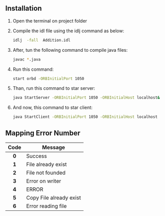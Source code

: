 
## Installation
1. Open the terminal on project folder

2. Compile the idl file using the idlj command as below:

	```bash
	idlj  -fall  Addition.idl
	```

3. After, tun the following command to compile java files:

	```bash
	javac *.java
	```
4. Run this command:

	```bash
	start orbd -ORBInitialPort 1050
	```

5. Than, run this command to star server:

	```bash
	java StartServer -ORBInitialPort 1050 -ORBInitialHost localhost&
	```

6. And now, this command to star client:

	```bash
	java StartClient -ORBInitialPort 1050 -ORBInitialHost localhost
	```

## Mapping Error Number

Code | Message
:---: | ---
**0** | Success
**1** | File already exist
**2** | File not founded
**3** | Error on writer
**4** | ERROR
**5** | Copy File already exist
**6** | Error reading file
